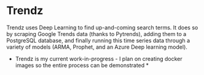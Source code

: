 # Trendz

Trendz uses Deep Learning to find up-and-coming search terms. It does so by scraping Google Trends data (thanks to Pytrends), adding them to a PostgreSQL database, and finally running this time series data through a variety of models (ARMA, Prophet, and an Azure Deep learning model).

* Trendz is my current work-in-progress - I plan on creating docker images so the entire process can be demonstrated *

